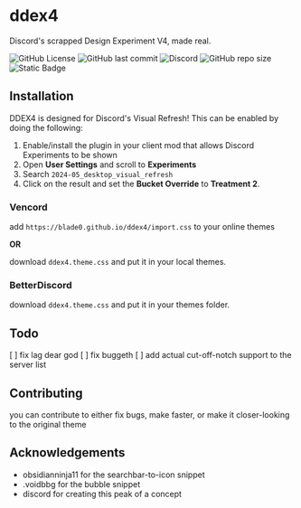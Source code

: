 
# ddex4

Discord's scrapped Design Experiment V4, made real.

![GitHub License](https://img.shields.io/github/license/blade04208/ddex4?style=flat-square)
 ![GitHub last commit](https://img.shields.io/github/last-commit/blade04208/ddex4?style=flat-square) ![Discord](https://img.shields.io/discord/1334998273437597767?style=flat-square&label=Discord) ![GitHub repo size](https://img.shields.io/github/repo-size/blade04208/ddex4?style=flat-square) ![Static Badge](https://img.shields.io/badge/skill-issue-red?style=flat-square)


## Installation

DDEX4 is designed for Discord's Visual Refresh! This can be enabled by doing the following:
1. Enable/install the plugin in your client mod that allows Discord Experiments to be shown
2. Open **User Settings** and scroll to **Experiments**
3. Search `2024-05_desktop_visual_refresh`
4. Click on the result and set the **Bucket Override** to **Treatment 2**.

### Vencord

add `https://blade0.github.io/ddex4/import.css` to your online themes

**OR**

download `ddex4.theme.css` and put it in your local themes.

### BetterDiscord

download `ddex4.theme.css` and put it in your themes folder.




    
## Todo

[ ] fix lag dear god
[ ] fix buggeth
[ ] add actual cut-off-notch support to the server list
## Contributing

you can contribute to either fix bugs, make faster, or make it closer-looking to the original theme


## Acknowledgements

 - obsidianninja11 for the searchbar-to-icon snippet
 - .voidbbg for the bubble snippet
 - discord for creating this peak of a concept


